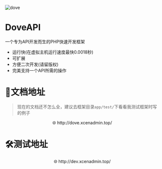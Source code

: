 ![dove](http://dove.xcenadmin.top/DoveAPI.jpg)

# DoveAPI
一个专为API开发而生的PHP快速开发框架

- 运行快(在虚拟主机运行速度最快0.0018秒)
- 可扩展
- 方便二次开发(请留版权)
- 完美支持一个API所需的操作

# 📃文档地址

> 现在的文档还不怎么全，建议去框架目录`app/test/`下看看我测试框架时写的例子

<center>🌐 http://dove.xcenadmin.top/</center>

# 🛠测试地址

<center>🌐 http://dev.xcenadmin.top/</center>
